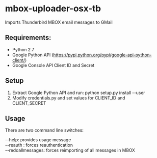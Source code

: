 # mbox-uploader-osx-tb
Imports Thunderbird MBOX email messages to GMail

## Requirements:
   * Python 2.7
   * Google Python API (https://pypi.python.org/pypi/google-api-python-client/)
   * Google Console API Client ID and Secret
   
## Setup
1.  Extract Google Python API and run:  python setup.py install --user
2.  Modify credentials.py and set values for CLIENT_ID and CLIENT_SECRET

## Usage

There are two command line switches:

--help: provides usage message<br />
--reauth : forces reauthentication<br />
--redoallmessages: forces reimporting of all messages in MBOX

